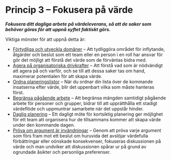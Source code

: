 # Princip 3 – Fokusera på värde


**_Fokusera ditt dagliga arbete på värdeleverans, så att de saker som behöver göras för att uppnå syftet faktiskt görs._**

Viktiga mönster för att uppnå detta är:

-   [Förtydliga och utveckla domäner](section:clarify-and-develop-domains) – Att tydliggöra området för inflytande, åtgärder och beslut som ett team eller en person i en roll har ansvar för gör det möjligt att förstå det värde som de förväntas bidra med.
-   [Agera på organisatoriska drivkrafter](section:respond-to-organizational-drivers) – Att förstå vad som är nödvändigt att agera på och varför, och se till att dessa saker tas om hand, maximerar potentialen för att skapa värde.
-   [Ordna planeringslistor](section:prioritize-backlogs) – När du ordnar din lista över de kommande insatserna efter värde, blir det uppenbart vilka som måste hanteras först.
-   [Begränsa pågående arbete](section:limit-work-in-progress) – Att begränsa mängden samtidigt pågående arbete för personer och grupper, bidrar till att upprätthålla ett stadigt värdeflöde och uppmuntrar samarbete när det uppstår hinder.
-   [Daglig planering](section:daily-standup) – Ett dagligt möte för kortsiktig planering ger möjlighet för ett team att organisera hur de tillsammans kommer att skapa värde under den kommande dagen.
-   [Pröva om argument är invändningar](section:test-arguments-qualify-as-objections) – Genom att pröva varje argument som förs fram mot ett beslut om huruvida det avslöjar värdefulla förbättringar eller oönskade konsekvenser, fokuseras diskussionen på värde och man undviker att diskussionen spårar ur på grund av ogrundade åsikter och personliga preferenser.
